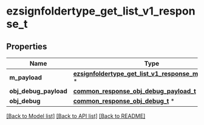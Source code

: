 # ezsignfoldertype_get_list_v1_response_t

## Properties
Name | Type | Description | Notes
------------ | ------------- | ------------- | -------------
**m_payload** | [**ezsignfoldertype_get_list_v1_response_m_payload_t**](ezsignfoldertype_get_list_v1_response_m_payload.md) \* |  | 
**obj_debug_payload** | [**common_response_obj_debug_payload_t**](common_response_obj_debug_payload.md) \* |  | [optional] 
**obj_debug** | [**common_response_obj_debug_t**](common_response_obj_debug.md) \* |  | [optional] 

[[Back to Model list]](../README.md#documentation-for-models) [[Back to API list]](../README.md#documentation-for-api-endpoints) [[Back to README]](../README.md)



